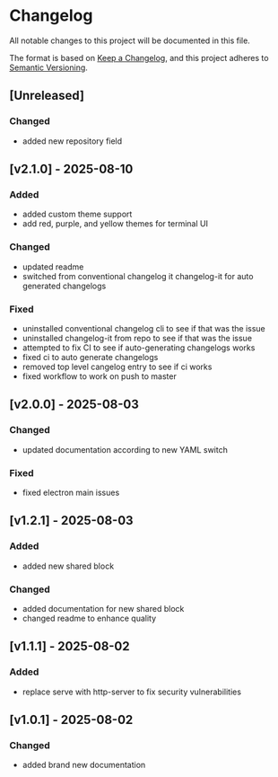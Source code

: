 # Changelog

All notable changes to this project will be documented in this file.

The format is based on [Keep a Changelog](https://keepachangelog.com/en/1.0.0/),
and this project adheres to [Semantic Versioning](https://semver.org/spec/v2.0.0.html).

## [Unreleased]

### Changed
- added new repository field


## [v2.1.0] - 2025-08-10

### Added
- added custom theme support
- add red, purple, and yellow themes for terminal UI

### Changed
- updated readme
- switched from conventional changelog it changelog-it for auto generated changelogs

### Fixed
- uninstalled conventional changelog cli to see if that was the issue
- uninstalled changelog-it from repo to see if that was the issue
- attempted to fix CI to see if auto-generating changelogs works
- fixed ci to auto generate changelogs
- removed top level cangelog entry to see if ci works
- fixed workflow to work on push to master


## [v2.0.0] - 2025-08-03

### Changed
- updated documentation according to new YAML switch

### Fixed
- fixed electron main issues


## [v1.2.1] - 2025-08-03

### Added
- added new shared block

### Changed
- added documentation for new shared block
- changed readme to enhance quality


## [v1.1.1] - 2025-08-02

### Added
- replace serve with http-server to fix security vulnerabilities


## [v1.0.1] - 2025-08-02

### Changed
- added brand new documentation